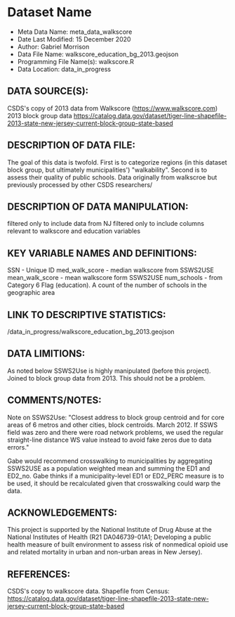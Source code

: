 
# Dataset Name # 

- Meta Data Name: meta_data_walkscore
- Date Last Modified: 15 December 2020
- Author: Gabriel Morrison
- Data File Name: walkscore_education_bg_2013.geojson
- Programming File Name(s): walkscore.R  
- Data Location: data_in_progress

## DATA SOURCE(S):
CSDS's copy of 2013 data from Walkscore (https://www.walkscore.com) 
2013 block group data https://catalog.data.gov/dataset/tiger-line-shapefile-2013-state-new-jersey-current-block-group-state-based


## DESCRIPTION OF DATA FILE: 
The goal of this data is twofold. First is to categorize regions (in this dataset block group, but ultimately municipalities') "walkability". Second is to assess their quality of public schools. Data originally from walkscroe but previously processed by other CSDS researchers/ 

## DESCRIPTION OF DATA MANIPULATION:
filtered only to include data from NJ
filtered only to include columns relevant to walkscore and education variables

## KEY VARIABLE NAMES AND DEFINITIONS:
SSN - Unique ID
med_walk_score - median walkscore from SSWS2USE
mean_walk_score - mean walkscore form SSWS2USE
num_schools - from Category 6 Flag (education). A count of the number of schools in the geographic area


## LINK TO DESCRIPTIVE STATISTICS:
/data_in_progress/walkscore_education_bg_2013.geojson


## DATA LIMITIONS:
As noted below SSWS2Use is highly manipulated (before this project). 
Joined to block group data from 2013. This should not be a problem. 

## COMMENTS/NOTES:  
Note on SSWS2Use: "Closest address to block group centroid and for core areas of 6 metros and other cities, block centroids. March 2012. If SSWS field was zero and there were road network problems, we used the regular straight-line distance WS value instead to avoid fake zeros due to data errors."

Gabe would recommend crosswalking to municipalities by aggregating SSWS2USE as a population weighted mean and summing the ED1 and ED2_no. Gabe thinks if a municipality-level ED1 or ED2_PERC measure is to be used, it should be recalculated given that crosswalking could warp the data. 


## ACKNOWLEDGEMENTS:  
This project is supported by the National Institute of Drug Abuse at the National Institutes of Health (R21 DA046739-01A1; Developing a public health measure of built environment to assess risk of nonmedical opioid use and related mortality in urban and non-urban areas in New Jersey). 

## REFERENCES:
CSDS's copy to walkscore data. 
Shapefile from Census: https://catalog.data.gov/dataset/tiger-line-shapefile-2013-state-new-jersey-current-block-group-state-based



